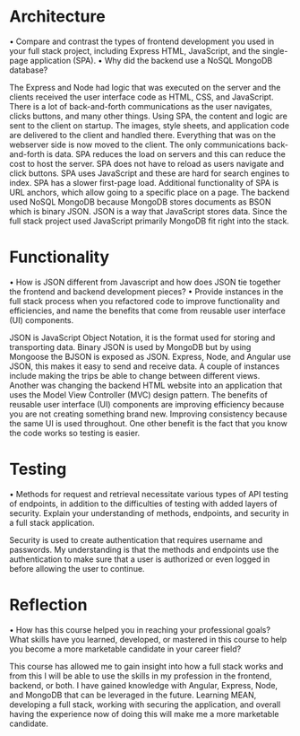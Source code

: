 # Architecture
•	Compare and contrast the types of frontend development you used in your full stack project, including Express HTML, JavaScript, and the single-page application (SPA).
•	Why did the backend use a NoSQL MongoDB database?

The Express and Node had logic that was executed on the server and the clients received the user interface code as HTML, CSS, and JavaScript. There is a lot of back-and-forth communications as the user navigates, clicks buttons, and many other things. Using SPA, the content and logic are sent to the client on startup. The images, style sheets, and application code are delivered to the client and handled there. Everything that was on the webserver side is now moved to the client. The only communications back-and-forth is data. SPA reduces the load on servers and this can reduce the cost to host the server. SPA does not have to reload as users navigate and click buttons. SPA uses JavaScript and these are hard for search engines to index. SPA has a slower first-page load. Additional functionality of SPA is URL anchors, which allow going to a specific place on a page. The backend used NoSQL MongoDB because MongoDB stores documents as BSON which is binary JSON. JSON is a way that JavaScript stores data. Since the full stack project used JavaScript primarily MongoDB fit right into the stack. 
# Functionality
•	How is JSON different from Javascript and how does JSON tie together the frontend and backend development pieces?
•	Provide instances in the full stack process when you refactored code to improve functionality and efficiencies, and name the benefits that come from reusable user interface (UI) components.

JSON is JavaScript Object Notation, it is the format used for storing and transporting data. Binary JSON is used by MongoDB but by using Mongoose the BJSON is exposed as JSON. Express, Node, and Angular use JSON, this makes it easy to send and receive data. A couple of instances include making the trips be able to change between different views. Another was changing the backend HTML website into an application that uses the Model View Controller (MVC) design pattern. The benefits of reusable user interface (UI) components are improving efficiency because you are not creating something brand new. Improving consistency because the same UI is used throughout. One other benefit is the fact that you know the code works so testing is easier. 
# Testing
•	Methods for request and retrieval necessitate various types of API testing of endpoints, in addition to the difficulties of testing with added layers of security. Explain your understanding of methods, endpoints, and security in a full stack application.

Security is used to create authentication that requires username and passwords. My understanding is that the methods and endpoints use the authentication to make sure that a user is authorized or even logged in before allowing the user to continue.
# Reflection
•	How has this course helped you in reaching your professional goals? What skills have you learned, developed, or mastered in this course to help you become a more marketable candidate in your career field?

This course has allowed me to gain insight into how a full stack works and from this I will be able to use the skills in my profession in the frontend, backend, or both. I have gained knowledge with Angular, Express, Node, and MongoDB that can be leveraged in the future. Learning MEAN, developing a full stack, working with securing the application, and overall having the experience now of doing this will make me a more marketable candidate.

